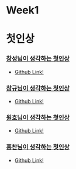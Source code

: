# Week1
첫인상
=============
### [창성님이 생각하는 첫인상](https://github.com/WooriFISA-KimNa/Week1/blob/main/changsung/README.md)
* <a href="https://github.com/kcs19">Github Link!</a>

### [창규님이 생각하는 첫인상](https://github.com/WooriFISA-KimNa/Week1/blob/main/changgyu/changgyu_README.md)
* <a href="https://github.com/kcklkb">Github Link!</a>

### [원호님이 생각하는 첫인상](https://github.com/WooriFISA-KimNa/Week1/blob/main/wonho/README.md)
* <a href="https://github.com/CooolRyan">Github Link!</a>

### [홍찬님이 생각하는 첫인상](https://github.com/WooriFISA-KimNa/Week1/blob/main/hongchan/README.md)
* <a href="https://github.com/HongChan1412">Github Link!</a>
